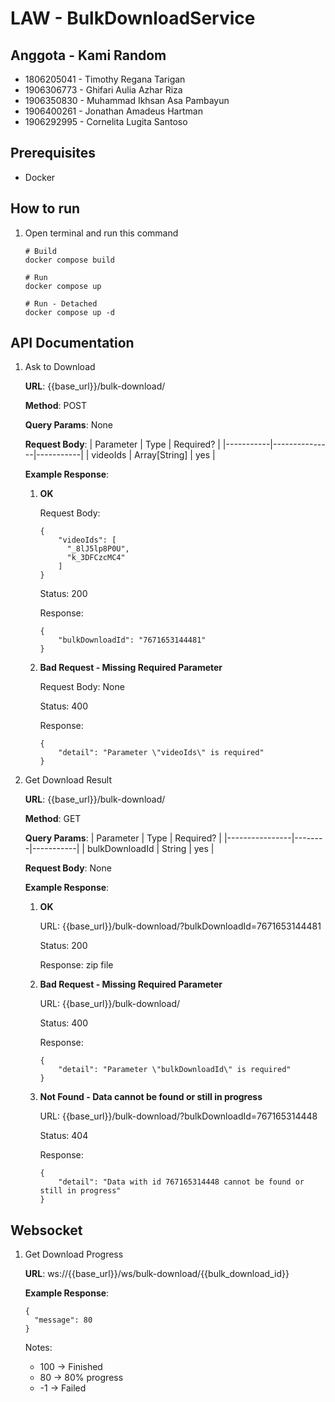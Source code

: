 # LAW - BulkDownloadService

## Anggota - Kami Random

* 1806205041 - Timothy Regana Tarigan
* 1906306773 - Ghifari Aulia Azhar Riza
* 1906350830 - Muhammad Ikhsan Asa Pambayun
* 1906400261 - Jonathan Amadeus Hartman
* 1906292995 - Cornelita Lugita Santoso


## Prerequisites

* Docker


## How to run

1. Open terminal and run this command

    ```
    # Build
    docker compose build

    # Run
    docker compose up

    # Run - Detached
    docker compose up -d
    ```


## API Documentation

1. Ask to Download

    **URL**: {{base_url}}/bulk-download/

    **Method**: POST

    **Query Params**: None

    **Request Body**:
    | Parameter | Type          | Required? |
    |-----------|---------------|-----------|
    | videoIds  | Array[String] | yes       |

    **Example Response**:

    1. **OK**

        Request Body:

        ```
        {
            "videoIds": [
              "_8lJ5lp8P0U",
              "k_3DFCzcMC4"
            ]
        }
        ```

        Status: 200

        Response:

        ```
        {
            "bulkDownloadId": "7671653144481"
        }
        ```

    2. **Bad Request - Missing Required Parameter**

        Request Body: None

        Status: 400

        Response:

        ```
        {
            "detail": "Parameter \"videoIds\" is required"
        }
        ```

2. Get Download Result

    **URL**: {{base_url}}/bulk-download/

    **Method**: GET

    **Query Params**:
    | Parameter      | Type   | Required? |
    |----------------|--------|-----------|
    | bulkDownloadId | String | yes       |

    **Request Body**: None

    **Example Response**:

    1. **OK**

        URL: {{base_url}}/bulk-download/?bulkDownloadId=7671653144481

        Status: 200

        Response: zip file

    2. **Bad Request - Missing Required Parameter**

        URL: {{base_url}}/bulk-download/

        Status: 400

        Response:

        ```
        {
            "detail": "Parameter \"bulkDownloadId\" is required"
        }
        ```

    3. **Not Found - Data cannot be found or still in progress**

        URL: {{base_url}}/bulk-download/?bulkDownloadId=767165314448

        Status: 404

        Response:

        ```
        {
            "detail": "Data with id 767165314448 cannot be found or still in progress"
        }
        ```


## Websocket

1. Get Download Progress

    **URL**: ws://{{base_url}}/ws/bulk-download/{{bulk_download_id}}

    **Example Response**:

    ```
    {
      "message": 80
    }
    ````

    Notes:
    * 100 -> Finished
    * 80 -> 80% progress
    * -1 -> Failed

